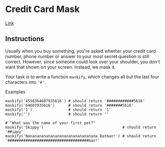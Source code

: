 # Credit Card Mask

[Link](https://www.codewars.com/kata/credit-card-mask)

## Instructions

Usually when you buy something, you're asked whether your credit card number, phone number or answer to your most secret question is still correct. However, since someone could look over your shoulder, you don't want that shown on your screen. Instead, we mask it.

Your task is to write a function `maskify`, which changes all but the last four characters into `'#'`.

Examples

    maskify('4556364607935616') # should return '############5616'
    maskify('64607935616')      # should return '#######5616'
    maskify('1')                # should return '1'
    maskify('')                 # should return ''

    # "What was the name of your first pet?"
    maskify('Skippy')                                   # should return '##ippy'
    maskify('Nananananananananananananananana Batman!') # should return '####################################man!'
